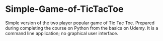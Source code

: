 # Simple-Game-of-TicTacToe
Simple version of the two player popular game of Tic Tac Toe. Prepared during completing the course on Python from the basics on Udemy. It is a command line application; no graphical user interface.
